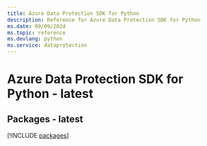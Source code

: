 ```yaml
---
title: Azure Data Protection SDK for Python
description: Reference for Azure Data Protection SDK for Python
ms.date: 09/09/2024
ms.topic: reference
ms.devlang: python
ms.service: dataprotection
---
```

# Azure Data Protection SDK for Python - latest
## Packages - latest
[!INCLUDE [packages](data-protection-index.md)]